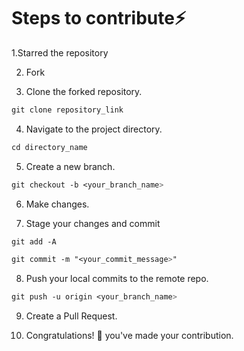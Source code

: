 
# Steps to contribute⚡

1.Starred the repository

2. Fork 

3. Clone the forked repository.
```css
git clone repository_link
```
  
4. Navigate to the project directory.
```py
cd directory_name
```

5. Create a new branch.
```css
git checkout -b <your_branch_name>
```

6. Make changes.

7. Stage your changes and commit
```css
git add -A

git commit -m "<your_commit_message>"
```

8. Push your local commits to the remote repo.
```css
git push -u origin <your_branch_name>
```

9. Create a Pull Request.

10. Congratulations! 🎉 you've made your contribution.






